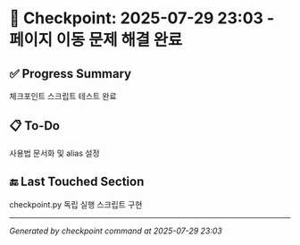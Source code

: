# 🧠 Checkpoint: 2025-07-29 23:03 - 페이지 이동 문제 해결 완료

## ✅ Progress Summary

체크포인트 스크립트 테스트 완료

## 📋 To-Do

사용법 문서화 및 alias 설정

## 🔚 Last Touched Section

checkpoint.py 독립 실행 스크립트 구현

---

_Generated by checkpoint command at 2025-07-29 23:03_
